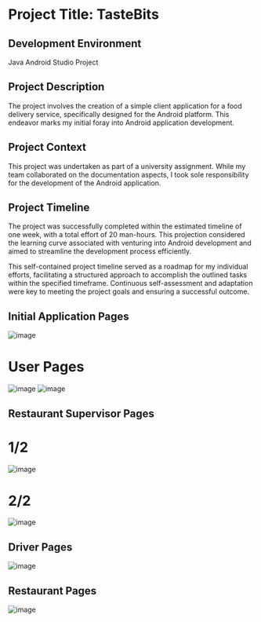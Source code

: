 # Project Title: TasteBits

## Development Environment
Java Android Studio Project

## Project Description
The project involves the creation of a simple client application for a food delivery service, specifically designed for the Android platform. This endeavor marks my initial foray into Android application development.

## Project Context
This project was undertaken as part of a university assignment. While my team collaborated on the documentation aspects, I took sole responsibility for the development of the Android application.

## Project Timeline
The project was successfully completed within the estimated timeline of one week, with a total effort of 20 man-hours. This projection considered the learning curve associated with venturing into Android development and aimed to streamline the development process efficiently.

This self-contained project timeline served as a roadmap for my individual efforts, facilitating a structured approach to accomplish the outlined tasks within the specified timeframe. Continuous self-assessment and adaptation were key to meeting the project goals and ensuring a successful outcome.

## Initial Application Pages
![image](https://github.com/cohenyuval315/JavaAndroidSimpleClientTasteBits/assets/61754002/b921454d-ba8a-4bf6-a4a3-be3fc682d1fc)


# User Pages
![image](https://github.com/cohenyuval315/JavaAndroidSimpleClientTasteBits/assets/61754002/73a5c35f-ccda-46c6-a725-c4d035cbe81a)
![image](https://github.com/cohenyuval315/JavaAndroidSimpleClientTasteBits/assets/61754002/d8260ebc-340e-4986-8007-2ca7e150356e)


## Restaurant Supervisor Pages
# 1/2
![image](https://github.com/cohenyuval315/JavaAndroidSimpleClientTasteBits/assets/61754002/47193197-1eb1-43d0-a37e-ae7784ce6715)
# 2/2
![image](https://github.com/cohenyuval315/JavaAndroidSimpleClientTasteBits/assets/61754002/c9aba9ca-62ae-48de-a1a7-9b397211cef3)




## Driver Pages
![image](https://github.com/cohenyuval315/JavaAndroidSimpleClientTasteBits/assets/61754002/d1fc01e8-8822-4ab0-bfb9-b303328b376a)

## Restaurant Pages
![image](https://github.com/cohenyuval315/JavaAndroidSimpleClientTasteBits/assets/61754002/ffe3f866-359f-40ff-8090-9b70207f7e4c)




